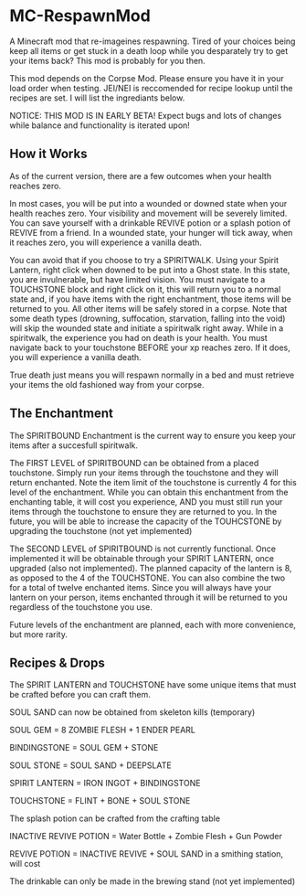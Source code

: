 # MC-RespawnMod
A Minecraft mod that re-imageines respawning. Tired of your choices being keep all items or get stuck in a death loop while you desparately try to get your items back?
This mod is probably for you then. 

This mod depends on the Corpse Mod. Please ensure you have it in your load order when testing.
JEI/NEI is reccomended for recipe lookup until the recipes are set. I will list the ingrediants below. 

NOTICE: THIS MOD IS IN EARLY BETA! Expect bugs and lots of changes while balance and functionality is iterated upon!

## How it Works
As of the current version, there are a few outcomes when your health reaches zero. 

In most cases, you will be put into a wounded or downed state when your health reaches zero. Your visibility and movement will be severely limited.
You can save yourself with a drinkable REVIVE potion or a splash potion of REVIVE from a friend. In a wounded state, your hunger will tick away, when it reaches zero,
you will experience a vanilla death. 

You can avoid that if you choose to try a SPIRITWALK. Using your Spirit Lantern, right click when downed to be put into a Ghost state. In this state, you are 
invulnerable, but have limited vision. You must navigate to a TOUCHSTONE block and right click on it, this will return you to a normal state and, if you have items with
the right enchantment, those items will be returned to you. All other items will be safely stored in a corpse. Note that some death types (drowning, suffocation, starvation,
falling into the void) will skip the wounded state and initiate a spiritwalk right away. While in a spiritwalk, the experience you had on death is your health. You must
navigate back to your touchstone BEFORE your xp reaches zero. If it does, you will experience a vanilla death.

True death just means you will respawn normally in a bed and must retrieve your items the old fashioned way from your corpse. 

## The Enchantment
The SPIRITBOUND Enchantment is the current way to ensure you keep your items after a succesfull spiritwalk.

The FIRST LEVEL of SPIRITBOUND can be obtained from a placed touchstone. Simply run your items through the touchstone and they will return enchanted.
Note the item limit of the touchstone is currently 4 for this level of the enchantment. While you can obtain this enchantment from the enchanting table,
it will cost you experience, AND you must still run your items through the touchstone to ensure they are returned to you. In the future, you will be able
to increase the capacity of the TOUHCSTONE by upgrading the touchstone (not yet implemented)

The SECOND LEVEL of SPIRITBOUND is not currently functional. Once implemented it will be obtainable through your SPIRIT LANTERN, once upgraded (also not
implemented). The planned capacity of the lantern is 8, as opposed to the 4 of the TOUCHSTONE. You can also combine the two for a total of twelve enchanted 
items. Since you will always have your lantern on your person, items enchanted through it will be returned to you regardless of the touchstone you use.

Future levels of the enchantment are planned, each with more convenience, but more rarity.

## Recipes & Drops
The SPIRIT LANTERN and TOUCHSTONE have some unique items that must be crafted before you can craft them.

SOUL SAND can now be obtained from skeleton kills (temporary)

SOUL GEM = 8 ZOMBIE FLESH + 1 ENDER PEARL

BINDINGSTONE = SOUL GEM + STONE

SOUL STONE = SOUL SAND + DEEPSLATE

SPIRIT LANTERN = IRON INGOT + BINDINGSTONE

TOUCHSTONE = FLINT + BONE + SOUL STONE

The splash potion can be crafted from the crafting table

INACTIVE REVIVE POTION = Water Bottle + Zombie Flesh + Gun Powder

REVIVE POTION = INACTIVE REVIVE + SOUL SAND in a smithing station, will cost 	

The drinkable can only be made in the brewing stand (not yet implemented)